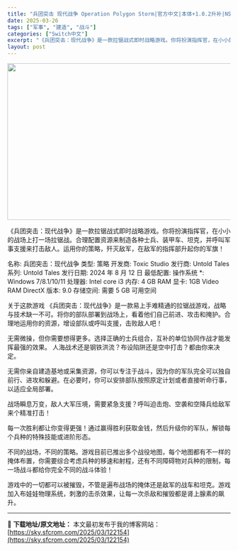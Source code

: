 ```yaml
---
title: "兵团突击 现代战争 Operation Polygon Storm|官方中文|本体+1.0.2升补|NSZ|原版|"
date: 2025-03-26
tags: ["军事", "建造", "战斗"]
categories: ["Switch中文"]
excerpt: "《兵团突击：现代战争》是一款拉锯战式即时战略游戏。你将扮演指挥官，在小小的战场上打一场拉锯战。合理配置资源来制造各种士兵、装甲车、坦克，并呼叫军事支援来打击敌人。运用你的策略，歼灭敌军，在敌军的指挥部升起你的军旗！ 名称: 兵团突击：现代战争 类型: 策略 开发商: Toxic Studio 发行商&hellip;"
layout: post
---
```


<img class="aligncenter size-full wp-image-122139" src="https://sky.sfcrom.com/wp-content/uploads/2025/03/2025032607391622.webp" alt="" width="616" height="353" />

《兵团突击：现代战争》是一款拉锯战式即时战略游戏。你将扮演指挥官，在小小的战场上打一场拉锯战。合理配置资源来制造各种士兵、装甲车、坦克，并呼叫军事支援来打击敌人。运用你的策略，歼灭敌军，在敌军的指挥部升起你的军旗！

名称: 兵团突击：现代战争
类型: 策略
开发商: Toxic Studio
发行商: Untold Tales
系列: Untold Tales
发行日期: 2024 年 8 月 12 日
最低配置:
操作系统 *: Windows 7/8.1/10/11
处理器: Intel core i3
内存: 4 GB RAM
显卡: 1GB Video RAM
DirectX 版本: 9.0
存储空间: 需要 5 GB 可用空间

关于这款游戏
《兵团突击：现代战争》是一款易上手难精通的拉锯战游戏，战略与技术缺一不可。将你的部队部署到战场上，看着他们自己前进、攻击和掩护。合理地运用你的资源，增设部队或呼叫支援，击败敌人吧！

无需微操，但你需要想得更多。选择正确的士兵组合，互补的单位协同作战才能发挥最强的效果。
人海战术还是钢铁洪流？布设陷阱还是空中打击？都由你来决定。

无需你亲自建造基地或采集资源，你可以专注于战斗，因为你的军队完全可以独自前行、进攻和躲避。在必要时，你可以安排部队按照原定计划或者直接听命行事，以适应全局部署。

战场瞬息万变，敌人大军压境，需要紧急支援？呼叫迫击炮、空袭和空降兵给敌军来个精准打击！

每一次胜利都让你变得更强！通过赢得胜利获取金钱，然后升级你的军队，解锁每个兵种的特殊技能或进阶形态。

不同的战场，不同的策略。游戏目前已推出多个战役地图，每个地图都有不一样的掩体布置，你需要综合考虑兵种的移速和射程，还有不同障碍物对兵种的限制，每一场战斗都给你完全不同的战斗体验！

游戏中的一切都可以被摧毁，不管是遍布战场的掩体还是敌军的战车和坦克。游戏加入布娃娃物理系统，刺激的击杀效果，让每一次杀敌和摧毁都是肾上腺素的飙升。

---
📖 **下载地址/原文地址：** 本文最初发布于我的博客网站：[https://sky.sfcrom.com/2025/03/122154](https://sky.sfcrom.com/2025/03/122154)
